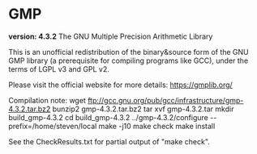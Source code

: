 # GMP
**version: 4.3.2**
The GNU Multiple Precision Arithmetic Library

This is an unofficial redistribution of the binary&source form of the GNU GMP library (a prerequisite for compiling programs like GCC), under the terms of LGPL v3 and GPL v2.

Please visit the official website for more details: https://gmplib.org/

Compilation note:
wget ftp://gcc.gnu.org/pub/gcc/infrastructure/gmp-4.3.2.tar.bz2
bunzip2 gmp-4.3.2.tar.bz2
tar xvf gmp-4.3.2.tar
mkdir build_gmp-4.3.2
cd build_gmp-4.3.2
../gmp-4.3.2/configure --prefix=/home/steven/local
make -j10
make check
make install


See the CheckResults.txt for partial output of "make check".
